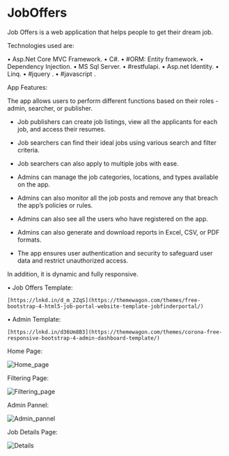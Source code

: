 # JobOffers
Job Offers is a web application that helps people to get their dream job.

Technologies used are: 

• Asp.Net Core MVC Framework.
• C#.
• #ORM: Entity framework.
• Dependency Injection.
• MS Sql Server.
• #restfulapi.
• Asp.net Identity.
• Linq.
• #jquery .
• #javascript .



App Features:

The app allows users to perform different functions based on their roles - admin, searcher, or publisher.

- Job publishers can create job listings, view all the applicants for each job, and access their resumes.

- Job searchers can find their ideal jobs using various search and filter criteria.

- Job searchers can also apply to multiple jobs with ease.

- Admins can manage the job categories, locations, and types available on the app.

- Admins can also monitor all the job posts and remove any that breach the app’s policies or rules.

- Admins can also see all the users who have registered on the app.

- Admins can also generate and download reports in Excel, CSV, or PDF formats.

- The app ensures user authentication and security to safeguard user data and restrict unauthorized access.


In addition, it is dynamic and fully responsive.


• Job Offers Template:

    [https://lnkd.in/d_m_2ZqS](https://themewagon.com/themes/free-bootstrap-4-html5-job-portal-website-template-jobfinderportal/)
   
• Admin Template:
 
    [https://lnkd.in/d36Um8B3](https://themewagon.com/themes/corona-free-responsive-bootstrap-4-admin-dashboard-template/)


Home Page:

![Home_page](https://github.com/waria900/JobOffers/assets/87630368/2ff7213e-a3f0-42f5-92eb-297c86fff8ee)


Filtering Page:

![Filtering_page](https://github.com/waria900/JobOffers/assets/87630368/bdd52017-e82c-4110-9414-df1e077bb66c)


Admin Pannel:

![Admin_pannel](https://github.com/waria900/JobOffers/assets/87630368/9ba5cba9-7e1c-4187-bc85-69cd01c6204c)


Job Details Page:

![Details](https://github.com/waria900/JobOffers/assets/87630368/5de86c27-626c-4ede-a686-5eb128f4daa9)
